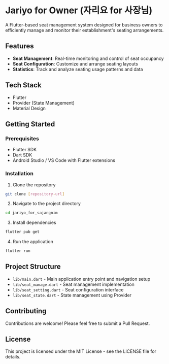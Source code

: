 # Jariyo for Owner (자리요 for 사장님)

A Flutter-based seat management system designed for business owners to efficiently manage and monitor their establishment's seating arrangements.

## Features

- **Seat Management**: Real-time monitoring and control of seat occupancy
- **Seat Configuration**: Customize and arrange seating layouts
- **Statistics**: Track and analyze seating usage patterns and data

## Tech Stack

- Flutter
- Provider (State Management)
- Material Design

## Getting Started

### Prerequisites

- Flutter SDK
- Dart SDK
- Android Studio / VS Code with Flutter extensions

### Installation

1. Clone the repository

```bash
git clone [repository-url]
```

2. Navigate to the project directory

```bash
cd jariyo_for_sajangnim
```

3. Install dependencies

```bash
flutter pub get
```

4. Run the application

```bash
flutter run
```

## Project Structure

- `lib/main.dart` - Main application entry point and navigation setup
- `lib/seat_manage.dart` - Seat management implementation
- `lib/seat_setting.dart` - Seat configuration interface
- `lib/seat_state.dart` - State management using Provider

## Contributing

Contributions are welcome! Please feel free to submit a Pull Request.

## License

This project is licensed under the MIT License - see the LICENSE file for details.
